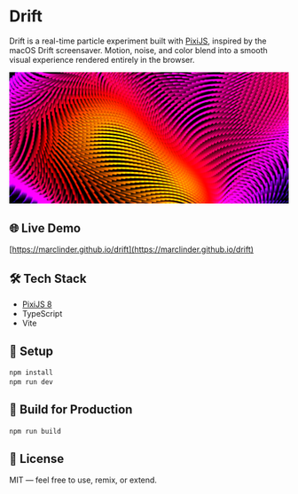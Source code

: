 # Drift

Drift is a real-time particle experiment built with [PixiJS](https://pixijs.com/), inspired by the macOS Drift screensaver. Motion, noise, and color blend into a smooth visual experience rendered entirely in the browser.

![Preview](docs/drift.png)

## 🌐 Live Demo

[https://marclinder.github.io/drift](https://marclinder.github.io/drift)

## 🛠 Tech Stack

- [PixiJS 8](https://pixijs.com/)
- TypeScript
- Vite

## 🚀 Setup

```bash
npm install
npm run dev
```

## 🔧 Build for Production
```bash
npm run build
```

## 📄 License
MIT — feel free to use, remix, or extend.